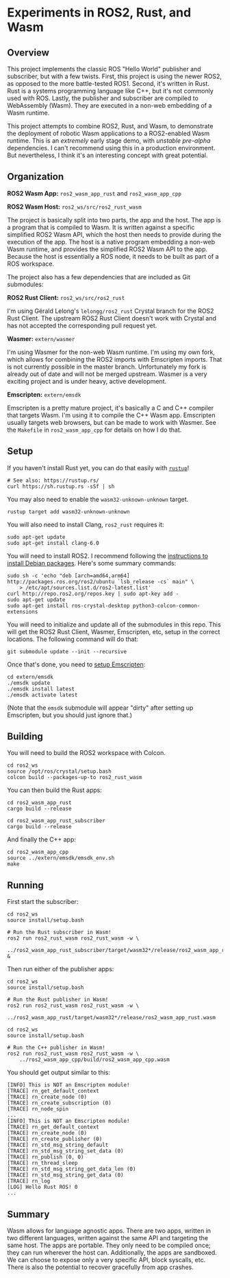 # Experiments in ROS2, Rust, and Wasm #

## Overview ##

This project implements the classic ROS "Hello World" publisher and subscriber,
but with a few twists. First, this project is using the newer ROS2, as opposed
to the more battle-tested ROS1. Second, it's written in Rust. Rust is a systems
programming language like C++, but it's not commonly used with ROS. Lastly, the
publisher and subscriber are compiled to WebAssembly (Wasm). They are executed
in a non-web embedding of a Wasm runtime.

This project attempts to combine ROS2, Rust, and Wasm, to demonstrate the
deployment of robotic Wasm applications to a ROS2-enabled Wasm runtime. This is
an _extremely_ early stage demo, with _unstable pre-alpha_ dependencies. I can't
recommend using this in a production environment. But nevertheless, I think it's
an interesting concept with great potential.

## Organization ##

**ROS2 Wasm App:** `ros2_wasm_app_rust` and `ros2_wasm_app_cpp`

**ROS2 Wasm Host:** `ros2_ws/src/ros2_rust_wasm`

The project is basically split into two parts, the app and the host. The app is
a program that is compiled to Wasm. It is written against a specific simplified
ROS2 Wasm API, which the host then needs to provide during the execution of the
app. The host is a native program embedding a non-web Wasm runtime, and provides
the simplified ROS2 Wasm API to the app. Because the host is essentially a ROS
node, it needs to be built as part of a ROS workspace.

The project also has a few dependencies that are included as Git submodules:

**ROS2 Rust Client:** `ros2_ws/src/ros2_rust`

I'm using Gérald Lelong's `lelongg/ros2_rust` Crystal branch for the ROS2 Rust
Client. The upstream ROS2 Rust Client doesn't work with Crystal and has not
accepted the corresponding pull request yet.

**Wasmer:** `extern/wasmer`

I'm using Wasmer for the non-web Wasm runtime. I'm using my own fork, which
allows for combining the ROS2 imports with Emscripten imports. That is not
currently possible in the master branch. Unfortunately my fork is already out of
date and will not be merged upstream. Wasmer is a very exciting project and is
under heavy, active development.

**Emscripten:** `extern/emsdk`

Emscripten is a pretty mature project, it's basically a C and C++ compiler that
targets Wasm. I'm using it to compile the C++ Wasm app. Emscripten usually
targets web browsers, but can be made to work with Wasmer. See the `Makefile` in
`ros2_wasm_app_cpp` for details on how I do that.

## Setup ##

If you haven't install Rust yet, you can do that easily with [`rustup`][1]!

```text
# See also: https://rustup.rs/
curl https://sh.rustup.rs -sSf | sh
```

You may also need to enable the `wasm32-unknown-unknown` target.

```text
rustup target add wasm32-unknown-unknown
```

You will also need to install Clang, `ros2_rust` requires it:

```text
sudo apt-get update
sudo apt-get install clang-6.0
```

You will need to install ROS2. I recommend following the [instructions to
install Debian packages][2]. Here's some summary commands:

```text
sudo sh -c 'echo "deb [arch=amd64,arm64] http://packages.ros.org/ros2/ubuntu `lsb_release -cs` main" \
    > /etc/apt/sources.list.d/ros2-latest.list'
curl http://repo.ros2.org/repos.key | sudo apt-key add -
sudo apt-get update
sudo apt-get install ros-crystal-desktop python3-colcon-common-extensions
```

You will need to initialize and update all of the submodules in this repo. This
will get the ROS2 Rust Client, Wasmer, Emscripten, etc, setup in the correct
locations. The following command will do that:

```text
git submodule update --init --recursive
```

Once that's done, you need to [setup Emscripten][3]:

```text
cd extern/emsdk
./emsdk update
./emsdk install latest
./emsdk activate latest
```

(Note that the `emsdk` submodule will appear "dirty" after setting up
Emscripten, but you should just ignore that.)

## Building ##

You will need to build the ROS2 workspace with Colcon.

```text
cd ros2_ws
source /opt/ros/crystal/setup.bash
colcon build --packages-up-to ros2_rust_wasm
```

You can then build the Rust apps:

```text
cd ros2_wasm_app_rust
cargo build --release
```

```text
cd ros2_wasm_app_rust_subscriber
cargo build --release
```

And finally the C++ app:

```text
cd ros2_wasm_app_cpp
source ../extern/emsdk/emsdk_env.sh
make
```

## Running ##

First start the subscriber:

```text
cd ros2_ws
source install/setup.bash

# Run the Rust subscriber in Wasm!
ros2 run ros2_rust_wasm ros2_rust_wasm -w \
    ../ros2_wasm_app_rust_subscriber/target/wasm32*/release/ros2_wasm_app_rust_subscriber.wasm &
```

Then run either of the publisher apps:

```text
cd ros2_ws
source install/setup.bash

# Run the Rust publisher in Wasm!
ros2 run ros2_rust_wasm ros2_rust_wasm -w \
    ../ros2_wasm_app_rust/target/wasm32*/release/ros2_wasm_app_rust.wasm
```

```text
cd ros2_ws
source install/setup.bash

# Run the C++ publisher in Wasm!
ros2 run ros2_rust_wasm ros2_rust_wasm -w \
    ../ros2_wasm_app_cpp/build/ros2_wasm_app_cpp.wasm
```

You should get output similar to this:

```text
[INFO] This is NOT an Emscripten module!
[TRACE] rn_get_default_context
[TRACE] rn_create_node (0)
[TRACE] rn_create_subscription (0)
[TRACE] rn_node_spin
...
[INFO] This is NOT an Emscripten module!
[TRACE] rn_get_default_context
[TRACE] rn_create_node (0)
[TRACE] rn_create_publisher (0)
[TRACE] rn_std_msg_string_default
[TRACE] rn_std_msg_string_set_data (0)
[TRACE] rn_publish (0, 0)
[TRACE] rn_thread_sleep
[TRACE] rn_std_msg_string_get_data_len (0)
[TRACE] rn_std_msg_string_get_data (0)
[TRACE] rn_log
[LOG] Hello Rust ROS! 0
...
```

## Summary ##

Wasm allows for language agnostic apps. There are two apps, written in two
different languages, written against the same API and targeting the same host.
The apps are portable. They only need to be compiled once; they can run wherever
the host can. Additionally, the apps are sandboxed. We can choose to expose only
a very specific API, block syscalls, etc. There is also the potential to recover
gracefully from app crashes.

<!-- References -->

[1]: https://rustup.rs/
[2]: https://index.ros.org/doc/ros2/Installation/Linux-Install-Debians/
[3]: https://emscripten.org/docs/getting_started/downloads.html

<!-- Local Variables: -->
<!-- fill-column: 80 -->
<!-- End: -->
